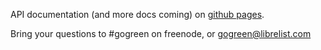 API documentation (and more docs coming) on [github pages](http://slideinc.github.com/notifier).

Bring your questions to #gogreen on freenode, or gogreen@librelist.com
